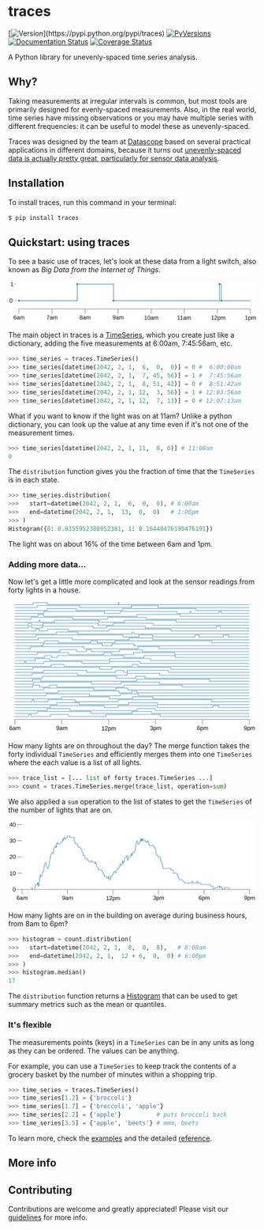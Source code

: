 # traces

[![Version](https://img.shields.io/pypi/v/traces.svg?)](https://pypi.python.org/pypi/traces)
[![PyVersions](https://img.shields.io/pypi/pyversions/traces.svg)](https://pypi.python.org/pypi/traces)
[![Documentation Status](https://readthedocs.org/projects/traces/badge/?version=master)](https://traces.readthedocs.io/en/master/?badge=master)
[![Coverage Status](https://coveralls.io/repos/github/datascopeanalytics/traces/badge.svg?branch=master)](https://coveralls.io/github/datascopeanalytics/traces?branch=master)

A Python library for unevenly-spaced time series analysis.

## Why?

Taking measurements at irregular intervals is common, but most tools are
primarily designed for evenly-spaced measurements. Also, in the real
world, time series have missing observations or you may have multiple
series with different frequencies: it can be useful to model these as
unevenly-spaced.

Traces was designed by the team at
[Datascope](<[https://datascopeanalytics.com/](https://en.wikipedia.org/wiki/Datascope_Analytics)>) based on several practical
applications in different domains, because it turns out [unevenly-spaced
data is actually pretty great, particularly for sensor data
analysis](https://traces.readthedocs.io/).

## Installation

To install traces, run this command in your terminal:

```bash
$ pip install traces
```

## Quickstart: using traces

To see a basic use of traces, let's look at these data from a light
switch, also known as _Big Data from the Internet of Things_.

![](docs/_static/img/trace.svg)

The main object in traces is a [TimeSeries](https://traces.readthedocs.io/en/master/api_reference.html#timeseries), which you
create just like a dictionary, adding the five measurements at 6:00am,
7:45:56am, etc.

```python
>>> time_series = traces.TimeSeries()
>>> time_series[datetime(2042, 2, 1,  6,  0,  0)] = 0 #  6:00:00am
>>> time_series[datetime(2042, 2, 1,  7, 45, 56)] = 1 #  7:45:56am
>>> time_series[datetime(2042, 2, 1,  8, 51, 42)] = 0 #  8:51:42am
>>> time_series[datetime(2042, 2, 1, 12,  3, 56)] = 1 # 12:03:56am
>>> time_series[datetime(2042, 2, 1, 12,  7, 13)] = 0 # 12:07:13am
```

What if you want to know if the light was on at 11am? Unlike a python
dictionary, you can look up the value at any time even if it's not one
of the measurement times.

```python
>>> time_series[datetime(2042, 2, 1, 11,  0, 0)] # 11:00am
0
```

The `distribution` function gives you the fraction of time that the
`TimeSeries` is in each state.

```python
>>> time_series.distribution(
>>>   start=datetime(2042, 2, 1,  6,  0,  0), # 6:00am
>>>   end=datetime(2042, 2, 1,  13,  0,  0)   # 1:00pm
>>> )
Histogram({0: 0.8355952380952381, 1: 0.16440476190476191})
```

The light was on about 16% of the time between 6am and 1pm.

### Adding more data...

Now let's get a little more complicated and look at the sensor readings
from forty lights in a house.

![](docs/_static/img/traces.svg)

How many lights are on throughout the day? The merge function takes the
forty individual `TimeSeries` and efficiently merges them into one
`TimeSeries` where the each value is a list of all lights.

```python
>>> trace_list = [... list of forty traces.TimeSeries ...]
>>> count = traces.TimeSeries.merge(trace_list, operation=sum)
```

We also applied a `sum` operation to the list of states to get the
`TimeSeries` of the number of lights that are on.

![](docs/_static/img/count.svg)

How many lights are on in the building on average during business hours,
from 8am to 6pm?

```python
>>> histogram = count.distribution(
>>>   start=datetime(2042, 2, 1,  8,  0,  0),   # 8:00am
>>>   end=datetime(2042, 2, 1,  12 + 6,  0,  0) # 6:00pm
>>> )
>>> histogram.median()
17
```

The `distribution` function returns a [Histogram](https://traces.readthedocs.io/en/master/api_reference.html#histogram) that
can be used to get summary metrics such as the mean or quantiles.

### It's flexible

The measurements points (keys) in a `TimeSeries` can be in any units as
long as they can be ordered. The values can be anything.

For example, you can use a `TimeSeries` to keep track the contents of a
grocery basket by the number of minutes within a shopping trip.

```python
>>> time_series = traces.TimeSeries()
>>> time_series[1.2] = {'broccoli'}
>>> time_series[1.7] = {'broccoli', 'apple'}
>>> time_series[2.2] = {'apple'}          # puts broccoli back
>>> time_series[3.5] = {'apple', 'beets'} # mmm, beets
```

To learn more, check the [examples](https://traces.readthedocs.io/en/master/examples.html) and the detailed [reference](https://traces.readthedocs.io/en/master/api_reference.html#).

## More info

## Contributing

Contributions are welcome and greatly appreciated! Please visit our [guidelines](https://github.com/datascopeanalytics/traces/blob/master/CONTRIBUTING.md)
for more info.
